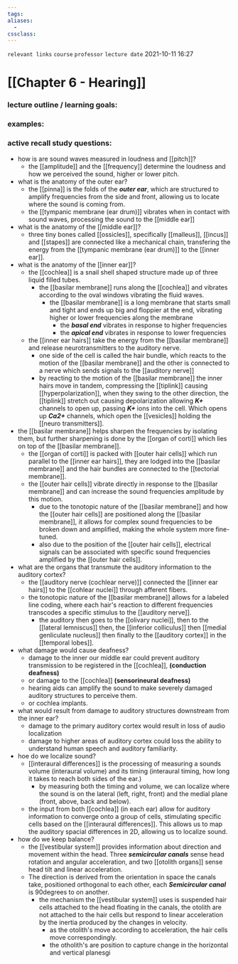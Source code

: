 ```yaml
---
tags: 
aliases: 
  - 
cssclass: 
---
```

`relevant links`
`course`
`professor`
`lecture date` 2021-10-11 16:27

 # [[Chapter 6 - Hearing]]

### lecture outline / learning goals:

### examples:

### active recall study questions:
- how is are sound waves measured in loudness and [[pitch]]?
	- the [[amplitude]] and the [[frequency]] determine the loudness and how we perceived the sound, higher or lower pitch.
- what is the anatomy of the outer ear?
	- the [[pinna]] is the folds of the ***outer ear***, which are structured to amplify frequencies from the side and front, allowing us to locate where the sound is coming from.
	- the [[tympanic membrane (ear drum)]] vibrates when in contact with sound waves, processing the sound to the [[middle ear]]
- what is the anatomy of the [[middle ear]]?
	- three tiny bones called [[ossicles]], specifically [[malleus]], [[incus]] and [[stapes]] are connected like a mechanical chain, transfering the energy from the [[tympanic membrane (ear drum)]] to the [[inner ear]].
- what is the anatomy of the [[inner ear]]?
	- the [[cochlea]] is a snail shell shaped structure made up of three liquid filled tubes.
		- the [[basilar membrane]] runs along the [[cochlea]] and vibrates according to the oval windows vibrating the fluid waves.
			- the [[basilar membrane]] is a long membrane that starts small and tight and ends up big and floppier at the end, vibrating higher or lower frequencies along the membrane
				- the ***basal end*** vibrates in response to higher frequencies
				- the ***apical end*** vibrates in response to lower frequencies
	- the [[inner ear hairs]] take the energy from the [[basilar membrane]] and release neurotransmitters to the auditory nerve. 
		- one side of the cell is called the hair bundle, which reacts to the motion of the [[basilar membrane]] and the other is connected to a nerve which sends signals to the [[auditory nerve]]
		- by reacting to the motion of the [[basilar membrane]] the inner hairs move in tandem, compressing the [[tiplink]] causing [[hyperpolarization]], when they swing to the other direction, the [[tiplink]] stretch out causing depolarization allowing ***K+*** channels to open up, passing ***K+*** ions into the cell. Which opens up ***Ca2+*** channels, which open the [[vesicles]] holding the [[neuro transmitters]].
- the [[basilar membrane]] helps sharpen the frequencies by isolating them, but further sharpening is done by the [[organ of corti]] which lies on top of the [[basilar membrane]].
	- the [[organ of corti]] is packed with [[outer hair cells]] which run parallel to the [[inner ear hairs]], they are lodged into the [[basilar membrane]] and the hair bundles are connected to the [[tectorial membrane]].
	- the [[outer hair cells]] vibrate directly in response to the [[basilar membrane]] and can increase the sound frequencies amplitude by this motion.
		- due to the tonotopic nature of the [[basilar membrane]] and how the [[outer hair cells]] are positioned along the [[basilar membrane]], it allows for complex sound frequencies to be broken down and amplified, making the whole system more fine-tuned. 
		- also due to the position of the [[outer hair cells]], electrical signals can be associated with specific sound frequencies amplified by the [[outer hair cells]].
- what are the organs that transmute the auditory information to the auditory cortex?
	- the [[auditory nerve (cochlear nerve)]] connected the [[inner ear hairs]] to the [[cohlear nuclei]] through afferent fibers. 
	- the tonotopic nature of the [[basilar membrane]] allows for a labeled line coding, where each hair's reaction to different frequencies transcodes a specific stimulus to the [[auditory nerve]].
		- the auditory then goes to the [[olivary nuclei]], then to the [[lateral lemniscus]] then, the [[inferior colliculus]] then [[medial genliculate nucleus]] then finally to the [[auditory cortex]] in the [[temporal lobes]].
- what damage would cause deafness?
	- damage to the inner our middle ear could prevent auditory transmission to be registered in the [[cochlea]], **(conduction deafness)**
	- or damage to the [[cochlea]] **(sensorineural deafness)**
	- hearing aids can amplify the sound to make severely damaged auditory structures to perceive them.
	- or cochlea implants.
- what would result from damage to auditory structures downstream from the inner ear?
	- damage to the primary auditory cortex would result in loss of audio localization
	- damage to higher areas of auditory cortex could loss the ability to understand human speech and auditory familiarity. 
- hoe do we localize sound?
	- [[interaural differences]] is the processing of measuring a sounds volume (interaural volume) and its timing (interaural timing, how long it takes to reach both sides of the ear.) 
		- by measuring both the timing and volume, we can localize where the sound is on the lateral (left, right, front) and the medial plane (front, above, back and below).
	- the input from both [[cochlea]] (in each ear) allow for auditory information to converge onto a group of cells, stimulating specific cells based on the [[interaural differences]]. This allows us to map the auditory spacial differences in 2D, allowing us to localize sound.
- how do we keep balance?
	- the [[vestibular system]] provides information about direction and movement within the head. Three ***semicircular canals*** sense head rotation and angular acceleration, and two [[otolith organs]] sense head tilt and linear acceleration. 
	- The direction is derived from the orientation in space the canals take, positioned orthogonal to each other, each ***Semicircular canal*** is 90degrees to on another.
		- the mechanism the [[vestibular system]] uses is suspended hair cells attached to the head floating in the canals, the otolith are not attached to the hair cells but respond to linear acceleration by the inertia produced by the changes in velocity.
			- as the otolith's move according to acceleration, the hair cells move correspondingly.
			- the otholith's are position to capture change in the horizontal and vertical planesgi   